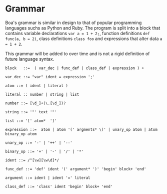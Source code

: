 # Grammar

Boa's grammar is similar in design to that of popular programming languages suchs as
Python and Ruby. The program is split into a block that contains variable
declarations `var a = 1 + 2;`, function definitions `def func(a, b = 2)`, class definitions `class foo` and expressions that alter data
`a = 1 + 2`.

This grammar will be added to over time and is not a rigid definition of future
language syntax.

```
block   ::=  ( var_dec | func_def | class_def | expression ) +

var_dec ::= "var" ident = expression ';'

atom ::= ( ident | literal )

literal :: number | string | list

number ::= [\d_]+(\.[\d_])?

string ::= '"' text '"'

list ::= '[' atom*  ']'

expression ::=  atom | atom '(' argments* \)' | unary_op atom | atom binary_op atom

unary_op ::= '-' | '++' | '--'

binary_op ::= '+' | '-' | '/' | '*'

ident ::= /^[\w][\w\d]*/

func_def ::= 'def' ident '(' argument* ')' 'begin' block+ 'end'

argument ::= ident | ident '=' literal

class_def ::= 'class' ident 'begin' block+ 'end'
```